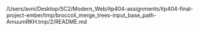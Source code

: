 /Users/avni/Desktop/SC2/Modern_Web/itp404-assignments/itp404-final-project-ember/tmp/broccoli_merge_trees-input_base_path-AmuumRKH.tmp/2/README.md
